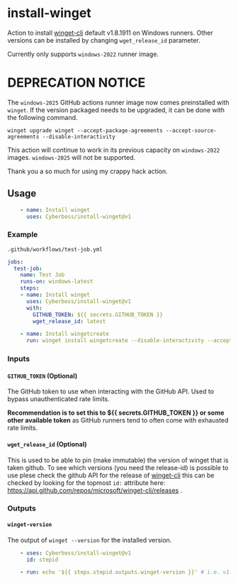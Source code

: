 # install-winget

Action to install [winget-cli](https://github.com/microsoft/winget-cli) default v1.8.1911 on Windows runners. Other versions can be installed by changing `wget_release_id` parameter.

Currently only supports `windows-2022` runner image.

# DEPRECATION NOTICE

The `windows-2025` GitHub actions runner image now comes preinstalled with `winget`. If the version packaged needs to be upgraded, it can be done with the following command.

```
winget upgrade winget --accept-package-agreements --accept-source-agreements --disable-interactivity
```

This action will continue to work in its previous capacity on `windows-2022` images. `windows-2025` will not be supported.

Thank you a so much for using my crappy hack action.

## Usage

```yml
    - name: Install winget
      uses: Cyberboss/install-winget@v1
```

### Example

`.github/workflows/test-job.yml`
```yml
jobs:
  test-job:
    name: Test Job
    runs-on: windows-latest
    steps:
    - name: Install winget
      uses: Cyberboss/install-winget@v1
      with:
        GITHUB_TOKEN: ${{ secrets.GITHUB_TOKEN }}
        wget_release_id: latest

    - name: Install wingetcreate
      run: winget install wingetcreate --disable-interactivity --accept-source-agreements
```

### Inputs

#### `GITHUB_TOKEN` (Optional)

The GitHub token to use when interacting with the GitHub API. Used to bypass unauthenticated rate limits.

**Recommendation is to set this to ${{ secrets.GITHUB_TOKEN }} or some other available token** as GitHub runners tend to often come with exhausted rate limits.

#### `wget_release_id` (Optional)

This is used to be able to pin (make immutable) the version of winget that is taken github. To see which versions (you need the release-id) is possible to use plese check the github API for the release of [winget-cli](https://github.com/microsoft/winget-cli) this can be checked by looking for the topmost `id:` attribute here: https://api.github.com/repos/microsoft/winget-cli/releases . 

### Outputs

#### `winget-version`

The output of `winget --version` for the installed version.

```yml
    - uses: Cyberboss/install-winget@v1
      id: stepid

    - run: echo '${{ steps.stepid.outputs.winget-version }}' # i.e. v1.6.1573-preview
```
